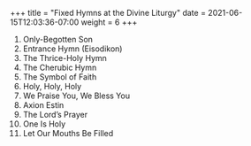 +++
title = "Fixed Hymns at the Divine Liturgy"
date =  2021-06-15T12:03:36-07:00
weight = 6
+++

1. Only-Begotten Son
1. Entrance Hymn (Eisodikon)
1. The Thrice-Holy Hymn
1. The Cherubic Hymn
1. The Symbol of Faith
1. Holy, Holy, Holy
1. We Praise You, We Bless You
1. Axion Estin
1. The Lord’s Prayer
1. One Is Holy
1. Let Our Mouths Be Filled